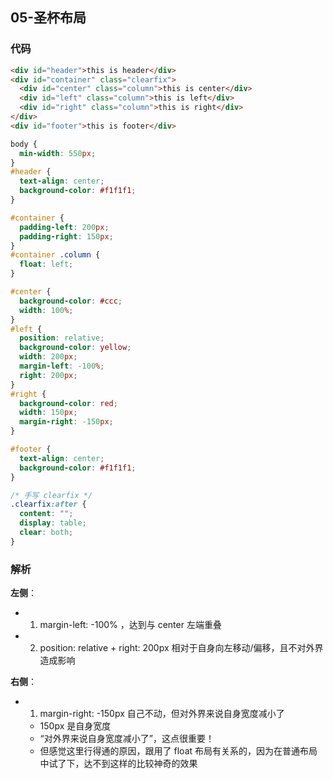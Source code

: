 ## 05-圣杯布局

### 代码

```html
<div id="header">this is header</div>
<div id="container" class="clearfix">
  <div id="center" class="column">this is center</div>
  <div id="left" class="column">this is left</div>
  <div id="right" class="column">this is right</div>
</div>
<div id="footer">this is footer</div>
```

```css
body {
  min-width: 550px;
}
#header {
  text-align: center;
  background-color: #f1f1f1;
}

#container {
  padding-left: 200px;
  padding-right: 150px;
}
#container .column {
  float: left;
}

#center {
  background-color: #ccc;
  width: 100%;
}
#left {
  position: relative;
  background-color: yellow;
  width: 200px;
  margin-left: -100%;
  right: 200px;
}
#right {
  background-color: red;
  width: 150px;
  margin-right: -150px;
}

#footer {
  text-align: center;
  background-color: #f1f1f1;
}

/* 手写 clearfix */
.clearfix:after {
  content: "";
  display: table;
  clear: both;
}
```

### 解析

**左侧**：

- 1. margin-left: -100% ，达到与 center 左端重叠
- 2. position: relative + right: 200px 相对于自身向左移动/偏移，且不对外界造成影响

**右侧**：

- 1. margin-right: -150px 自己不动，但对外界来说自身宽度减小了
  - 150px 是自身宽度
  - “对外界来说自身宽度减小了”，这点很重要！
  - 但感觉这里行得通的原因，跟用了 float 布局有关系的，因为在普通布局中试了下，达不到这样的比较神奇的效果
